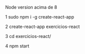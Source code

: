 Node version acima de 8

1 sudo npm i -g create-react-app

2 create-react-app exercicios-react

3 cd exercicios-react/

4 npm start
